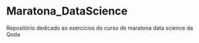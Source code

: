 # Maratona_DataScience
Repositório dedicado ao exercícios do curso de maratona data science da Qoda
